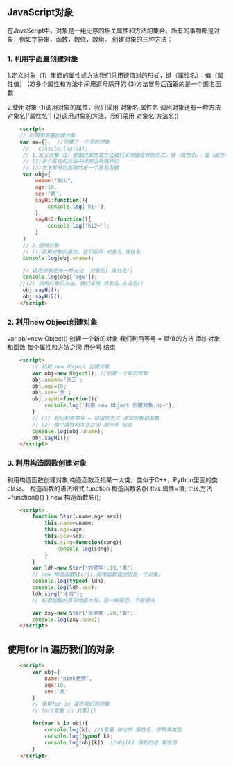 ## JavaScript对象
在JavaScript中，对象是一组无序的相关属性和方法的集合。所有的事物都是对象，例如字符串，函数，数值，数组。
创建对象的三种方法：
### 1. 利用字面量创建对象
1.定义对象（1）里面的属性或方法我们采用键值对的形式，键（属性名）：值（属性值）
(2)多个属性和方法中间用逗号隔开的
(3)方法冒号后面跟的是一个匿名函数

2.使用对象
(1)调用对象的属性，我们采用 对象名.属性名
调用对象还有一种方法  对象名['属性名']
(2)调用对象的方法，我们采用 对象名.方法名()
```html js
    <script>
    // 利用字面量创建对象
    var aa={};  //创建了一个空的对象 
     //   console.log(aa);
     // 1.定义对象（1）里面的属性或方法我们采用键值对的形式，键（属性名）：值（属性值）
     // (2)多个属性和方法中间用逗号隔开的
     // (3)方法冒号后面跟的是一个匿名函数
     var obj={
         uname:"张山",
         age:18,
         sex:'男',
         sayHi:function(){
             console.log('hi~');
         },
         sayHi2:function(){
             console.log('hi2~');
         },
     }
     // 2.使用对象
     // (1)调用对象的属性，我们采用 对象名.属性名
     console.log(obj.uname);

     // 调用对象还有一种方法  对象名['属性名']
     console.log(obj['age']);
    //(2) 调用对象的方法，我们采用 对象名.方法名()
     obj.sayHi();
     obj.sayHi2();
    </script>
```

### 2. 利用new Object创建对象
 var obj=new Object() 创建一个新的对象
 我们利用等号 = 赋值的方法 添加对象和函数
 每个属性和方法之间 用分号 结束
```html js
    <script>
        // 利用 new Object 创建对象
        var obj=new Object(); //创建一个新的对象
        obj.uname='张三';
        obj.age=18;
        obj.sex='男';
        obj.sayHi=function(){
            console.log('利用 new Object 创建对象,hi~');
        }
        // (1) 我们利用等号 = 赋值的方法 添加对象和函数
        // (2) 每个属性和方法之间 用分号 结束
        console.log(obj.uname);
        obj.sayHi();
    </script>
```

### 3. 利用构造函数创建对象
利用构造函数创建对象,构造函数泛指某一大类，类似于C++，Python里面的类class。
构造函数的语法格式
function 构造函数名(){
    this.属性=值;
    this.方法=function(){}
}
new 构造函数名();
```html js
    <script>
        function Star(uname,age,sex){
            this.name=uname;
            this.age=age;
            this.sex=sex;
            this.sing=function(song){
                console.log(song);
            }
        }
        var ldh=new Star('刘德华',19,'男');
        // new 构造函数Star(),调用函数返回的是一个对象。
        console.log(typeof ldh);
        console.log(ldh.sex);
        ldh.sing("冰雨");
        // 构造函数的首字母要大写，是一种规范，不是语法

        var zxy=new Star('张学友',20,'女');
        console.log(zxy.name);
    </script>
```

## 使用for in 遍历我们的对象
```html js
    <script>
        var obj={
            name:'pink老师',
            age:18,
            sex:'男'
        }
        // 使用for in 遍历我们的对象
        // for(变量 in 对象){}

        for(var k in obj){
            console.log(k); //k变量 输出的 属性名，字符串类型
            console.log(typeof k);
            console.log(obj[k]); //obj[k] 得到的是 属性值
        }
    </script>
```
